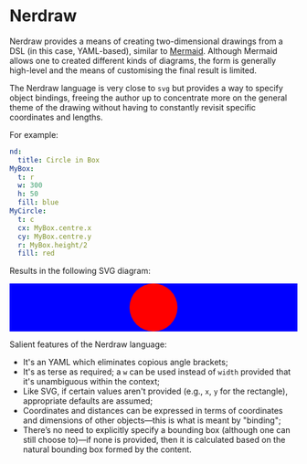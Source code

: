 # Nerdraw

Nerdraw provides a means of creating two-dimensional drawings from a DSL (in
this case, YAML-based), similar to [Mermaid](https://mermaid.js.org/). Although
Mermaid allows one to created different kinds of diagrams, the form is generally
high-level and the means of customising the final result is limited.

The Nerdraw language is very close to `svg` but provides a way to specify object
bindings, freeing the author up to concentrate more on the general theme of the
drawing without having to constantly revisit specific coordinates and lengths.

For example:

```yaml
nd:
  title: Circle in Box
MyBox:
  t: r
  w: 300
  h: 50
  fill: blue
MyCircle:
  t: c
  cx: MyBox.centre.x
  cy: MyBox.centre.y
  r: MyBox.height/2
  fill: red
```

Results in the following SVG diagram:

<svg viewBox="0 0 300 50" xmlns="http://www.w3.org/2000/svg">
  <rect id="MyBox" width="300" height="50" fill="blue"/>
  <circle id="MyCircle" cx="150" cy="25" r="25" fill="red"/>
</svg>

Salient features of the Nerdraw language:

- It's an YAML which eliminates copious angle brackets;
- It's as terse as required; a `w` can be used instead of `width` provided that
  it's unambiguous within the context;
- Like SVG, if certain values aren't provided (e.g., `x`, `y` for the
  rectangle), appropriate defaults are assumed;
- Coordinates and distances can be expressed in terms of coordinates and
  dimensions of other objects—this is what is meant by "binding";
- There’s no need to explicitly specify a bounding box (although one can still
  choose to)—if none is provided, then it is calculated based on the natural
  bounding box formed by the content.

